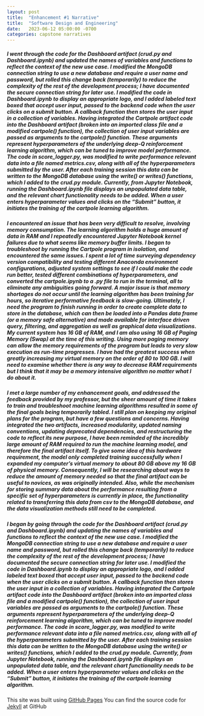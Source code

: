 ```yaml
---
layout: post
title:  "Enhancement #1 Narrative"
title:  "Software Design and Engineering"
date:   2023-06-12 05:00:00 -0700
categories: capstone narratives
---
```

##### I went through the code for the Dashboard artifact (crud.py and Dashboard.ipynb) and updated the names of variables and functions to reflect the context of the new use case. I modified the MongoDB connection string to use a new database and require a user name and password, but rolled this change back (temporarily) to reduce the complexity of the rest of the development process; I have documented the secure connection string for later use. I modified the code in Dashboard.ipynb to display an appropriate logo, and I added labeled text boxed that accept user input, passed to the backend code when the user clicks on a submit button. A callback function then stores the user input in a collection of variables. Having integrated the Cartpole artifact code into the Dashboard artifact (broken into an imported class file and a modified cartpole() function), the collection of user input variables are passed as arguments to the cartpole() function. These arguments represent hyperparameters of the underlying deep-Q reinforcement learning algorithm, which can be tuned to improve model performance. The code in score_logger.py, was modified to write performance relevant data into a file named metrics.csv, along with all of the hyperparameters submitted by the user. After each training session this data can be written to the MongoDB database using the write() or writes() functions, which I added to the crud.py module. Currently, from Jupyter Notebook, running the Dashboard.ipynb file displays an unpopulated data table, and the relevant chart functionality needs to be added. When a user enters hyperparameter values and clicks on the “Submit” button, it initiates the training of the cartpole learning algorithm. 

##### I encountered an issue that has been very difficult to resolve, involving memory consumption. The learning algorithm holds a huge amount of data in RAM and I repeatedly encountered Jupyter Notebook kernel failures due to what seems like memory buffer limits. I began to troubleshoot by running the Cartpole program in isolation, and encountered the same issues. I spent a lot of time surveying dependency version compatibility and testing different Anaconda environment configurations, adjusted system settings to see if I could make the code run better, tested different combinations of hyperparameters, and converted the cartpole.ipynb to a .py file to run in the terminal, all to eliminate any ambiguities going forward. A major issue is that memory shortages do not occur until the learning algorithm has been training for hours, so iterative performative feedback is slow-going. Ultimately, I need the program to finish running in order to create complete data to store in the database, which can then be loaded into a Pandas data frame (or a memory safe alternative) and made available for interface driven query, filtering, and aggregation as well as graphical data visualizations. My current system has 16 GB of RAM, and I am also using 16 GB of Paging Memory (Swap) at the time of this writing. Using more paging memory can allow the memory requirements of the program but leads to very slow execution as run-time progresses. I have had the greatest success when greatly increasing my virtual memory on the order of 80 to 100 GB. I will need to examine whether there is any way to decrease RAM requirements but I think that it may be a memory intensive algorithm no matter what I do about it.

##### I met a large number of my enhancement goals, and addressed the feedback provided by my professor, but the sheer amount of time it takes to train and troubleshoot machine learning algorithms resulted in some of the final goals being temporarily tabled. I still plan on keeping my original plans for the program, but have a few questions and concerns. Having integrated the two artifacts, increased modularity, updated naming conventions, updating deprecated dependencies, and restructuring the code to reflect its new purpose, I have been reminded of the incredibly large amount of RAM required to run the machine learning model, and therefore the final artifact itself. To give some idea of this hardware requirement, the model only completed training successfully when I expanded my computer’s virtual memory to about 80 GB above my 16 GB of physical memory. Consequently, I will be researching about ways to reduce the amount of memory needed so that the final artifact can be useful to novices, as was originally intended. Also, while the mechanism for storing summary data about the performance resulting from a specific set of hyperparameters is currently in place, the functionality related to transferring this data from csv to the MongoDB database, and the data visualization methods still need to be completed.
  
##### I began by going through the code for the Dashboard artifact (crud.py and Dashboard.ipynb) and updating the names of variables and functions to reflect the context of the new use case. I modified the MongoDB connection string to use a new database and require a user name and password, but rolled this change back (temporarily) to reduce the complexity of the rest of the development process; I have documented the secure connection string for later use. I modified the code in Dashboard.ipynb to display an appropriate logo, and I added labeled text boxed that accept user input, passed to the backend code when the user clicks on a submit button. A callback function then stores the user input in a collection of variables. Having integrated the Cartpole artifact code into the Dashboard artifact (broken into an imported class file and a modified cartpole() function), the collection of user input variables are passed as arguments to the cartpole() function. These arguments represent hyperparameters of the underlying deep-Q reinforcement learning algorithm, which can be tuned to improve model performance. The code in score_logger.py, was modified to write performance relevant data into a file named metrics.csv, along with all of the hyperparameters submitted by the user. After each training session this data can be written to the MongoDB database using the write() or writes() functions, which I added to the crud.py module. Currently, from Jupyter Notebook, running the Dashboard.ipynb file displays an unpopulated data table, and the relevant chart functionality needs to be added. When a user enters hyperparameter values and clicks on the “Submit” button, it initiates the training of the cartpole learning algorithm. 

This site was built using [GitHub Pages](https://pages.github.com/)
You can find the source code for [Jekyll][jekyll-organization] at GitHub



[jekyll-organization]: https://github.com/jekyll
